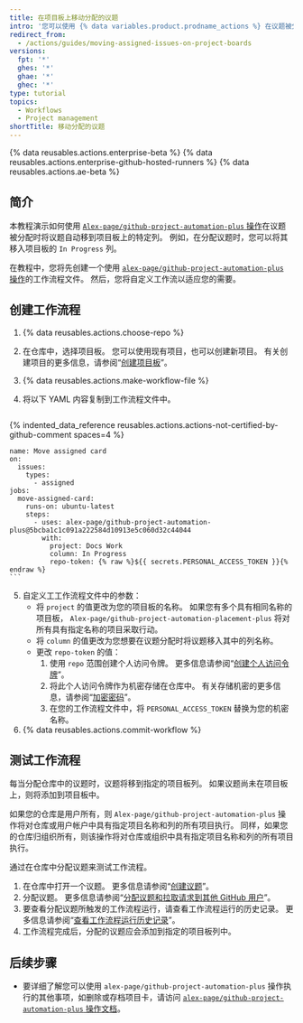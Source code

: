 ```yaml
---
title: 在项目板上移动分配的议题
intro: '您可以使用 {% data variables.product.prodname_actions %} 在议题被分配时自动将议题移到项目板上的特定列。'
redirect_from:
  - /actions/guides/moving-assigned-issues-on-project-boards
versions:
  fpt: '*'
  ghes: '*'
  ghae: '*'
  ghec: '*'
type: tutorial
topics:
  - Workflows
  - Project management
shortTitle: 移动分配的议题
---
```


{% data reusables.actions.enterprise-beta %}
{% data reusables.actions.enterprise-github-hosted-runners %}
{% data reusables.actions.ae-beta %}

## 简介

本教程演示如何使用 [`Alex-page/github-project-automation-plus` 操作](https://github.com/marketplace/actions/github-project-automation)在议题被分配时将议题自动移到项目板上的特定列。 例如，在分配议题时，您可以将其移入项目板的 `In Progress` 列。

在教程中，您将先创建一个使用 [`alex-page/github-project-automation-plus` 操作](https://github.com/marketplace/actions/github-project-automation)的工作流程文件。 然后，您将自定义工作流以适应您的需要。

## 创建工作流程

1. {% data reusables.actions.choose-repo %}
2. 在仓库中，选择项目板。 您可以使用现有项目，也可以创建新项目。 有关创建项目的更多信息，请参阅“[创建项目板](/github/managing-your-work-on-github/creating-a-project-board)”。
3. {% data reusables.actions.make-workflow-file %}
4. 将以下 YAML 内容复制到工作流程文件中。

    ```yaml{:copy}
{% indented_data_reference reusables.actions.actions-not-certified-by-github-comment spaces=4 %}

    name: Move assigned card
    on:
      issues:
        types:
          - assigned
    jobs:
      move-assigned-card:
        runs-on: ubuntu-latest
        steps:
          - uses: alex-page/github-project-automation-plus@5bcba1c1c091a222584d10913e5c060d32c44044
            with:
              project: Docs Work
              column: In Progress
              repo-token: {% raw %}${{ secrets.PERSONAL_ACCESS_TOKEN }}{% endraw %}
    ```

5. 自定义工工作流程文件中的参数：
   - 将 `project` 的值更改为您的项目板的名称。 如果您有多个具有相同名称的项目板， `Alex-page/github-project-automation-placement-plus` 将对所有具有指定名称的项目采取行动。
   - 将 `column` 的值更改为您想要在议题分配时将议题移入其中的列名称。
   - 更改 `repo-token` 的值：
     1. 使用 `repo` 范围创建个人访问令牌。 更多信息请参阅“[创建个人访问令牌](/github/authenticating-to-github/creating-a-personal-access-token)”。
     1. 将此个人访问令牌作为机密存储在仓库中。 有关存储机密的更多信息，请参阅“[加密密码](/actions/reference/encrypted-secrets)”。
     1. 在您的工作流程文件中，将 `PERSONAL_ACCESS_TOKEN` 替换为您的机密名称。
6. {% data reusables.actions.commit-workflow %}

## 测试工作流程

每当分配仓库中的议题时，议题将移到指定的项目板列。 如果议题尚未在项目板上，则将添加到项目板中。

如果您的仓库是用户所有，则 `Alex-page/github-project-automation-plus` 操作将对仓库或用户帐户中具有指定项目名称和列的所有项目执行。 同样，如果您的仓库归组织所有，则该操作将对仓库或组织中具有指定项目名称和列的所有项目执行。

通过在仓库中分配议题来测试工作流程。

1. 在仓库中打开一个议题。 更多信息请参阅“[创建议题](/github/managing-your-work-on-github/creating-an-issue)”。
2. 分配议题。 更多信息请参阅“[分配议题和拉取请求到其他 GitHub 用户](/github/managing-your-work-on-github/assigning-issues-and-pull-requests-to-other-github-users)”。
3. 要查看分配议题所触发的工作流程运行，请查看工作流程运行的历史记录。 更多信息请参阅“[查看工作流程运行历史记录](/actions/managing-workflow-runs/viewing-workflow-run-history)”。
4. 工作流程完成后，分配的议题应会添加到指定的项目板列中。

## 后续步骤

- 要详细了解您可以使用 `alex-page/github-project-automation-plus` 操作执行的其他事项，如删除或存档项目卡，请访问 [`alex-page/github-project-automation-plus` 操作文档](https://github.com/marketplace/actions/github-project-automation)。

